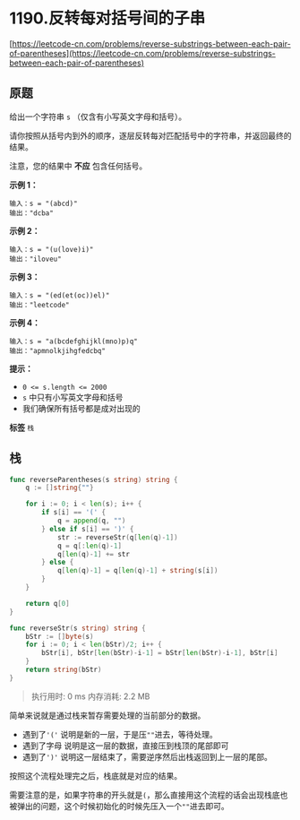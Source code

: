 # 1190.反转每对括号间的子串
[https://leetcode-cn.com/problems/reverse-substrings-between-each-pair-of-parentheses](https://leetcode-cn.com/problems/reverse-substrings-between-each-pair-of-parentheses) 
## 原题
给出一个字符串 `s` （仅含有小写英文字母和括号）。

请你按照从括号内到外的顺序，逐层反转每对匹配括号中的字符串，并返回最终的结果。

注意，您的结果中 **不应** 包含任何括号。

 

 **示例 1：** 

```
输入：s = "(abcd)"
输出："dcba"

```
 **示例 2：** 

```
输入：s = "(u(love)i)"
输出："iloveu"

```
 **示例 3：** 

```
输入：s = "(ed(et(oc))el)"
输出："leetcode"

```
 **示例 4：** 

```
输入：s = "a(bcdefghijkl(mno)p)q"
输出："apmnolkjihgfedcbq"

```
 

 **提示：** 
-  `0 <= s.length <= 2000` 
-  `s` 中只有小写英文字母和括号
- 我们确保所有括号都是成对出现的
 
**标签**
`栈` 


## 栈
```go
func reverseParentheses(s string) string {
	q := []string{""}

	for i := 0; i < len(s); i++ {
		if s[i] == '(' {
			q = append(q, "")
		} else if s[i] == ')' {
			str := reverseStr(q[len(q)-1])
			q = q[:len(q)-1]
			q[len(q)-1] += str
		} else {
			q[len(q)-1] = q[len(q)-1] + string(s[i])
		}
	}

	return q[0]
}

func reverseStr(s string) string {
	bStr := []byte(s)
	for i := 0; i < len(bStr)/2; i++ {
		bStr[i], bStr[len(bStr)-i-1] = bStr[len(bStr)-i-1], bStr[i]
	}
	return string(bStr)
}
```
>执行用时: 0 ms
内存消耗: 2.2 MB

简单来说就是通过栈来暂存需要处理的当前部分的数据。
- 遇到了`'('` 说明是新的一层，于是压`""`进去，等待处理。
- 遇到了字母  说明是这一层的数据，直接压到栈顶的尾部即可
- 遇到了`')'` 说明这一层结束了，需要逆序然后出栈返回到上一层的尾部。

按照这个流程处理完之后，栈底就是对应的结果。

需要注意的是，如果字符串的开头就是`(`，那么直接用这个流程的话会出现栈底也被弹出的问题，这个时候初始化的时候先压入一个`""`进去即可。